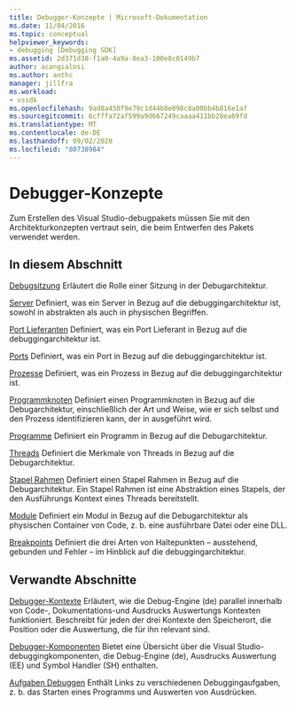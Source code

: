 ```yaml
---
title: Debugger-Konzepte | Microsoft-Dokumentation
ms.date: 11/04/2016
ms.topic: conceptual
helpviewer_keywords:
- debugging [Debugging SDK]
ms.assetid: 2d371d38-f1a0-4a9a-8ea3-100e8c0149b7
author: acangialosi
ms.author: anthc
manager: jillfra
ms.workload:
- vssdk
ms.openlocfilehash: 9ad8a450f9e79c1d44b8e098c8a00bb4b816e1af
ms.sourcegitcommit: 6cfffa72af599a9d667249caaaa411bb28ea69fd
ms.translationtype: MT
ms.contentlocale: de-DE
ms.lasthandoff: 09/02/2020
ms.locfileid: "80738984"
---
```

# <a name="debugger-concepts"></a>Debugger-Konzepte
Zum Erstellen des Visual Studio-debugpakets müssen Sie mit den Architekturkonzepten vertraut sein, die beim Entwerfen des Pakets verwendet werden.

## <a name="in-this-section"></a>In diesem Abschnitt
 [Debugsitzung](../../extensibility/debugger/debug-session.md) Erläutert die Rolle einer Sitzung in der Debugarchitektur.

 [Server](../../extensibility/debugger/servers-visual-studio-sdk.md) Definiert, was ein Server in Bezug auf die debuggingarchitektur ist, sowohl in abstrakten als auch in physischen Begriffen.

 [Port Lieferanten](../../extensibility/debugger/port-suppliers.md) Definiert, was ein Port Lieferant in Bezug auf die debuggingarchitektur ist.

 [Ports](../../extensibility/debugger/ports.md) Definiert, was ein Port in Bezug auf die debuggingarchitektur ist.

 [Prozesse](../../extensibility/debugger/processes.md) Definiert, was ein Prozess in Bezug auf die debuggingarchitektur ist.

 [Programmknoten](../../extensibility/debugger/program-nodes.md) Definiert einen Programmknoten in Bezug auf die Debugarchitektur, einschließlich der Art und Weise, wie er sich selbst und den Prozess identifizieren kann, der in ausgeführt wird.

 [Programme](../../extensibility/debugger/programs.md) Definiert ein Programm in Bezug auf die Debugarchitektur.

 [Threads](../../extensibility/debugger/threads.md) Definiert die Merkmale von Threads in Bezug auf die Debugarchitektur.

 [Stapel Rahmen](../../extensibility/debugger/stack-frames.md) Definiert einen Stapel Rahmen in Bezug auf die Debugarchitektur. Ein Stapel Rahmen ist eine Abstraktion eines Stapels, der den Ausführungs Kontext eines Threads bereitstellt.

 [Module](../../extensibility/debugger/modules.md) Definiert ein Modul in Bezug auf die Debugarchitektur als physischen Container von Code, z. b. eine ausführbare Datei oder eine DLL.

 [Breakpoints](../../extensibility/debugger/breakpoints-visual-studio-sdk.md) Definiert die drei Arten von Haltepunkten – ausstehend, gebunden und Fehler – im Hinblick auf die debuggingarchitektur.

## <a name="related-sections"></a>Verwandte Abschnitte
 [Debugger-Kontexte](../../extensibility/debugger/debugger-contexts.md) Erläutert, wie die Debug-Engine (de) parallel innerhalb von Code-, Dokumentations-und Ausdrucks Auswertungs Kontexten funktioniert. Beschreibt für jeden der drei Kontexte den Speicherort, die Position oder die Auswertung, die für ihn relevant sind.

 [Debugger-Komponenten](../../extensibility/debugger/debugger-components.md) Bietet eine Übersicht über die Visual Studio-debuggingkomponenten, die Debug-Engine (de), Ausdrucks Auswertung (EE) und Symbol Handler (SH) enthalten.

 [Aufgaben Debuggen](../../extensibility/debugger/debugging-tasks.md) Enthält Links zu verschiedenen Debuggingaufgaben, z. b. das Starten eines Programms und Auswerten von Ausdrücken.
